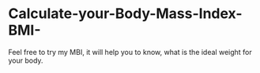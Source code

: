 # Calculate-your-Body-Mass-Index-BMI-
Feel free to try my MBI, it will help you to know, what is the ideal weight for your body.
